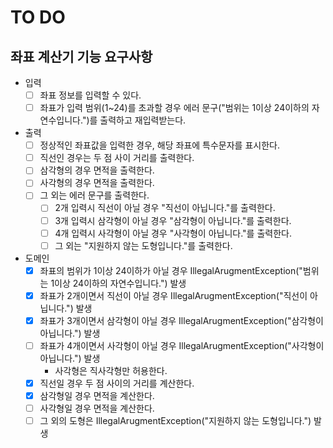 # TO DO
## 좌표 계산기 기능 요구사항

- 입력
    - [ ] 좌표 정보를 입력할 수 있다.
    - [ ] 좌표가 입력 범위(1~24)를 초과할 경우 에러 문구("범위는 1이상 24이하의 자연수입니다.")를 출력하고 재입력받는다.
- 출력
    - [ ] 정상적인 좌표값을 입력한 경우, 해당 좌표에 특수문자를 표시한다.
    - [ ] 직선인 경우는 두 점 사이 거리를 출력한다.
    - [ ] 삼각형의 경우 면적을 출력한다.
    - [ ] 사각형의 경우 면적을 출력한다.
    - [ ] 그 외는 에러 문구를 출력한다.
        - [ ] 2개 입력시 직선이 아닐 경우 "직선이 아닙니다."를 출력한다.
        - [ ] 3개 입력시 삼각형이 아닐 경우 "삼각형이 아닙니다."를 출력한다.
        - [ ] 4개 입력시 사각형이 아닐 경우 "사각형이 아닙니다."를 출력한다.
        - [ ] 그 외는 "지원하지 않는 도형입니다."를 출력한다.
    
- 도메인
    - [x] 좌표의 범위가 1이상 24이하가 아닐 경우 IllegalArugmentException("범위는 1이상 24이하의 자연수입니다.") 발생
    - [x] 좌표가 2개이면서 직선이 아닐 경우 IllegalArugmentException("직선이 아닙니다.") 발생
    - [x] 좌표가 3개이면서 삼각형이 아닐 경우 IllegalArugmentException("삼각형이 아닙니다.") 발생
    - [ ] 좌표가 4개이면서 사각형이 아닐 경우 IllegalArugmentException("사각형이 아닙니다.") 발생
      -  사각형은 직사각형만 허용한다.
    - [x] 직선일 경우 두 점 사이의 거리를 계산한다.
    - [x] 삼각형일 경우 면적을 계산한다.
    - [ ] 사각형일 경우 면적을 계산한다.
    - [ ] 그 외의 도형은 IllegalArugmentException("지원하지 않는 도형입니다.") 발생